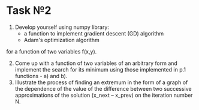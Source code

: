 # Task №2
1. Develop yourself using numpy library: 
    - a function to implement gradient descent (GD) algorithm 
    - Adam's optimization algorithm 

for a function of two variables f(x,y).

2. Come up with a function of two variables of an arbitrary form and implement the search for its minimum using those implemented in p.1 functions - a) and b).
3. Illustrate the process of finding an extremum in the form of a graph of the dependence of the value of the difference between two successive approximations of the solution (x_next – x_prev) on the iteration number N.
